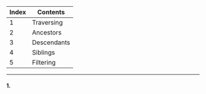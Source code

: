 Index | Contents
-- | --
1 | Traversing
2 | Ancestors
3 | Descendants
4 | Siblings
5 | Filtering
---
#### 1. 